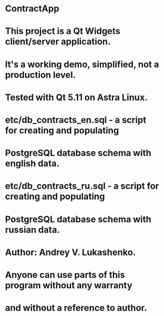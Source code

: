 # ContractApp
#
# This project is a Qt Widgets client/server application.
#
# It's a working demo, simplified, not a production level.
# Tested with Qt 5.11 on Astra Linux.
# etc/db_contracts_en.sql - a script for creating and populating
#     PostgreSQL database schema with english data.
# etc/db_contracts_ru.sql - a script for creating and populating
#     PostgreSQL database schema with russian data.
#
# Author: Andrey V. Lukashenko.
#
# Anyone can use parts of this program without any warranty
# and without a reference to author.
#

